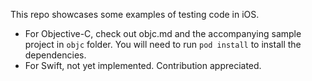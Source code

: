 This repo showcases some examples of testing code in iOS. 

- For Objective-C, check out objc.md and the accompanying sample project in `objc` folder. You will need to run `pod install` to install the dependencies.
- For Swift, not yet implemented. Contribution appreciated.